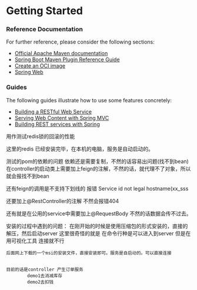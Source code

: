 # Getting Started

### Reference Documentation
For further reference, please consider the following sections:

* [Official Apache Maven documentation](https://maven.apache.org/guides/index.html)
* [Spring Boot Maven Plugin Reference Guide](https://docs.spring.io/spring-boot/docs/2.3.0.BUILD-SNAPSHOT/maven-plugin/reference/html/)
* [Create an OCI image](https://docs.spring.io/spring-boot/docs/2.3.0.BUILD-SNAPSHOT/maven-plugin/reference/html/#build-image)
* [Spring Web](https://docs.spring.io/spring-boot/docs/2.2.5.RELEASE/reference/htmlsingle/#boot-features-developing-web-applications)

### Guides
The following guides illustrate how to use some features concretely:

* [Building a RESTful Web Service](https://spring.io/guides/gs/rest-service/)
* [Serving Web Content with Spring MVC](https://spring.io/guides/gs/serving-web-content/)
* [Building REST services with Spring](https://spring.io/guides/tutorials/bookmarks/)

用作测试redis锁的回滚的性能

这里的redis 已经安装完毕，在本机的电脑，服务是自动启动的。

测试的pom的依赖的问题 依赖还是需要复制，不然的话容易出问题(找不到bean)
在controller的启动类上需要加上feign的注解，不然的话，就代理不了对象，所以就会报找不到bean

还有feign的调用是不支持下划线的 报错 Service id not legal hostname(xx_sss

还要加上@RestController的注解  不然会报错404

还有就是在公用的service中需要加上@RequestBody  不然的话数据会传不过去。

安装的过程中遇到的问题：
    在刚开始的时候是使用压缩包的形式安装的，直接的解压，然后启动server
    这里很奇怪的就是 在命令行种是可以进入到server  但是在用可视化工具
    连接就不行
    
    后面网上下载的一个msi的安装文件，直接安装即可。服务是自启动的。可以直接连接


    目前的话是controller 产生订单服务
            demo1去消减库存
            demo2去扣钱
